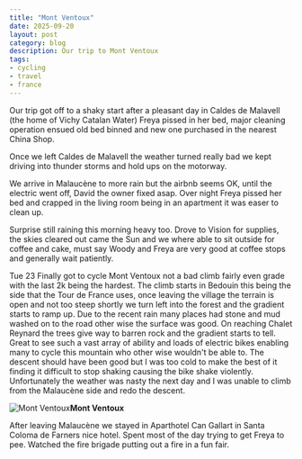 ```yaml
---
title: "Mont Ventoux"
date: 2025-09-20
layout: post
category: blog
description: Our trip to Mont Ventoux
tags:
- cycling
- travel
- france
---
```



Our trip got off to a shaky start after a pleasant day in Caldes de Malavell (the home of Vichy Catalan Water) Freya pissed in her bed, major cleaning operation ensued old bed binned and new one purchased in the nearest China Shop.
<!--more-->
Once we left Caldes de Malavell the weather turned really bad we kept driving into thunder storms and hold ups on the motorway.

We arrive in Malaucène to more rain but the airbnb seems OK, until the electric went off, David the owner fixed asap. Over night Freya pissed her bed and crapped in the living room being in an apartment it was easer to clean up.

Surprise still raining this morning heavy too. Drove to Vision for supplies, the skies cleared out came the Sun and we where able to sit outside for coffee and cake, must say Woody and Freya are very good at coffee stops and generally wait patiently.

Tue 23 Finally got to cycle Mont Ventoux not a bad climb fairly even grade with the last 2k being the hardest. The climb starts in Bedouin this being the side that the Tour de France uses, once leaving the village the terrain is open and not too steep shortly we turn left into the forest and the gradient starts to ramp up. Due to the recent rain many places had stone and mud washed on to the road other wise the surface was good. On reaching Chalet Reynard the trees give way to barren rock and the gradient starts to tell. Great to see such a vast array of ability and loads of electric bikes enabling many to cycle this mountain who other wise wouldn't be able to. The descent should have been good but I was too cold to make the best of it finding it difficult to stop shaking causing the bike shake violently. Unfortunately the weather was nasty the next day and I was unable to climb from the Malaucène side and redo the descent.

![Mont Ventoux](/images/2025/2025-09-23-mont-ventoux.jpg)**Mont Ventoux**

After leaving Malaucène we stayed in Aparthotel Can Gallart in Santa Coloma de Farners nice hotel. Spent most of the day trying to get Freya to pee. Watched the fire brigade putting out a fire in a fun fair.
